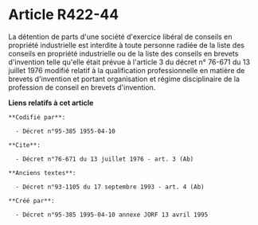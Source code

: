 # Article R422-44

La détention de parts d'une société d'exercice libéral de conseils en propriété industrielle est interdite à toute personne
radiée de la liste des conseils en propriété industrielle ou de la liste des conseils en brevets d'invention telle qu'elle
était prévue à l'article 3 du décret n° 76-671 du 13 juillet 1976 modifié relatif à la qualification professionnelle en
matière de brevets d'invention et portant organisation et régime disciplinaire de la profession de conseil en brevets
d'invention.

**Liens relatifs à cet article**

	**Codifié par**:

	  - Décret n°95-385 1955-04-10

	**Cite**:

	  - Décret n°76-671 du 13 juillet 1976 - art. 3 (Ab)

	**Anciens textes**:

	  - Décret n°93-1105 du 17 septembre 1993 - art. 4 (Ab)

	**Créé par**:

	  - Décret n°95-385 1995-04-10 annexe JORF 13 avril 1995
